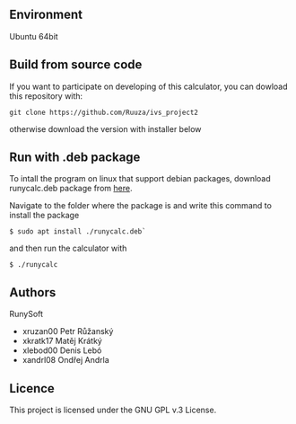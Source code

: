 Environment
---------

Ubuntu 64bit


Build from source code
-------------------
If you want to participate on developing of this calculator, you can dowload this repository with:

 ```
 git clone https://github.com/Ruuza/ivs_project2
 ```
 
otherwise download the version with installer below

Run with .deb package
--------------------
To intall the program on linux that support debian packages, download runycalc.deb package from [here](https://github.com/Ruuza/ivs_project2/releases/tag/1.1).

Navigate to the folder where the package is and write this command to install the package

```
$ sudo apt install ./runycalc.deb`
```

and then run the calculator with

```
$ ./runycalc
```


Authors
------

RunySoft
- xruzan00 Petr Růžanský 
- xkratk17 Matěj Krátký 
- xlebod00 Denis Lebó 
- xandrl08 Ondřej Andrla


Licence
-------

This project is licensed under the GNU GPL v.3 License.

